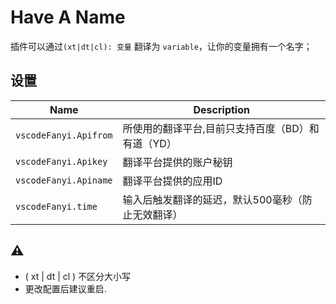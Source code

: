 # Have A Name

插件可以通过` (xt|dt|cl): 变量 ` 翻译为 `variable`，让你的变量拥有一个名字；

## 设置


| Name|Description|
| ------------------------- | ---------------------------------- |
| `vscodeFanyi.Apifrom`|所使用的翻译平台,目前只支持百度（BD）和有道（YD） |
| `vscodeFanyi.Apikey` | 翻译平台提供的账户秘钥 |
| `vscodeFanyi.Apiname` | 翻译平台提供的应用ID
| `vscodeFanyi.time` | 输入后触发翻译的延迟，默认500毫秒（防止无效翻译） |

## ⚠️ 
- ( xt | dt | cl ) 不区分大小写
- 更改配置后建议重启.